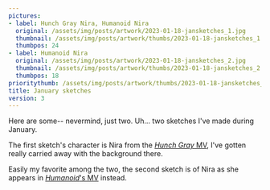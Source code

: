 ```yaml
---
pictures:
- label: Hunch Gray Nira, Humanoid Nira
  original: /assets/img/posts/artwork/2023-01-18-jansketches_1.jpg
  thumbnail: /assets/img/posts/artwork/thumbs/2023-01-18-jansketches_1.jpg
  thumbpos: 24
- label: Humanoid Nira
  original: /assets/img/posts/artwork/2023-01-18-jansketches_2.jpg
  thumbnail: /assets/img/posts/artwork/thumbs/2023-01-18-jansketches_2.jpg
  thumbpos: 18
prioritythumb: /assets/img/posts/artwork/thumbs/2023-01-18-jansketches_2.jpg
title: January sketches
version: 3
---
```

Here are some-- nevermind, just two.
Uh... two sketches I've made during January.

The first sketch's character is Nira from the [*Hunch Gray* MV](https://www.youtube.com/watch?v=ugpywe34_30), I've gotten really carried away with the background there.

Easily my favorite among the two, the second sketch is of Nira as she appears in [*Humanoid*'s MV](https://www.youtube.com/watch?v=GAB26GgJ8V8) instead.
